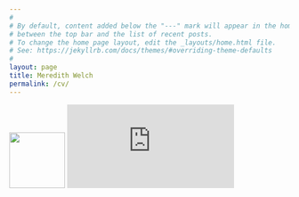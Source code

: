 ```yaml
---
#
# By default, content added below the "---" mark will appear in the home page
# between the top bar and the list of recent posts.
# To change the home page layout, edit the _layouts/home.html file.
# See: https://jekyllrb.com/docs/themes/#overriding-theme-defaults
#
layout: page
title: Meredith Welch 
permalink: /cv/
---
```


<img src="{{ site.url }}{{ site.baseurl }}/assets/headshot.jpg" width="100" height="100">


<embed src="https://sumanbogati.github.io/sample.pdf" type="application/pdf" />
